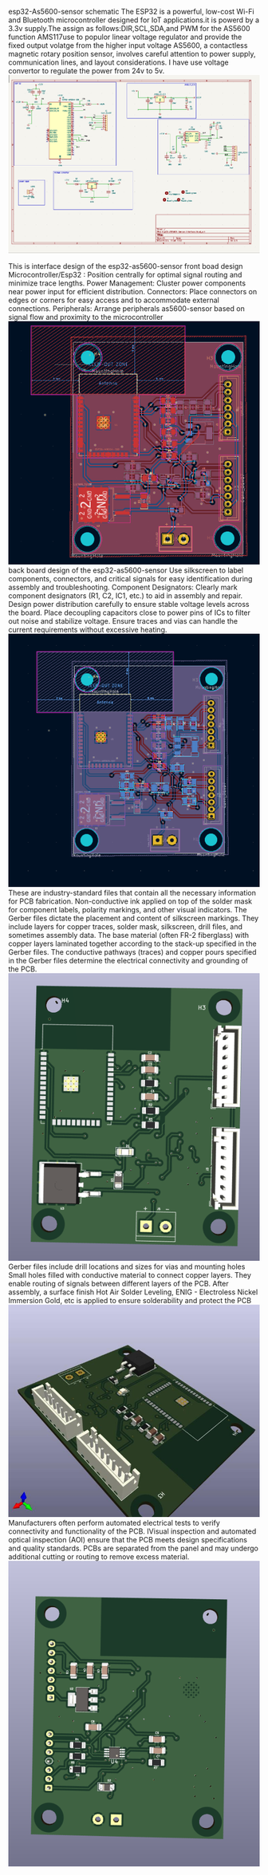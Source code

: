 esp32-As5600-sensor schematic
The ESP32 is a powerful, low-cost Wi-Fi and Bluetooth microcontroller designed for IoT applications.it is powerd by a 3.3v supply.The assign as follows:DIR,SCL,SDA,and PWM for the AS5600 function
AMS117use to populor linear voltage regulator and provide the fixed output volatge  from the higher input voltage 
AS5600, a contactless magnetic rotary position sensor, involves careful attention to power supply, communication lines, and layout considerations.
I have use voltage convertor to regulate the power from 24v to 5v.
![esp32 schematic](assets/images/schematic.png)
 
This is interface design of the esp32-as5600-sensor front boad design 
Microcontroller/Esp32 : Position centrally for optimal signal routing and minimize trace lengths.
Power Management: Cluster power components near power input for efficient distribution.
Connectors: Place connectors on edges or corners for easy access and to accommodate external connections.
Peripherals: Arrange peripherals as5600-sensor based on signal flow and proximity to the microcontroller
![esp32 route board](./assets/images/esp32-board-route.png)
back board design of the esp32-as5600-sensor 
 Use silkscreen to label components, connectors, and critical signals for easy identification during assembly and troubleshooting.
Component Designators: Clearly mark component designators (R1, C2, IC1, etc.) to aid in assembly and repair.
Design power distribution carefully to ensure stable voltage levels across the board.
 Place decoupling capacitors close to power pins of ICs to filter out noise and stabilize voltage.
 Ensure traces and vias can handle the current requirements without excessive heating.
![alt text](assets/images/ESP32-board-Broute.png)
These are industry-standard files that contain all the necessary information for PCB fabrication. 
Non-conductive ink applied on top of the solder mask for component labels, polarity markings, and other visual indicators. 
The Gerber files dictate the placement and content of silkscreen markings.
They include layers for copper traces, solder mask, silkscreen, drill files, and sometimes assembly data.
The base material (often FR-2 fiberglass) with copper layers laminated together according to the stack-up specified in the Gerber files.
The conductive pathways (traces) and copper pours specified in the Gerber files determine the electrical connectivity and grounding of the PCB.
![alt text](image.png)
 Gerber files include drill locations and sizes for vias and mounting holes
 Small holes filled with conductive material to connect copper layers. They enable routing of signals between different layers of the PCB.
After assembly, a surface finish Hot Air Solder Leveling, ENIG - Electroless Nickel Immersion Gold, etc is applied to ensure solderability and protect the PCB
![esp32 route board](./assets/images/Esp32-AS5600-Sensor-Interface-2.jpg)
 Manufacturers often perform automated electrical tests to verify connectivity and functionality of the PCB.
IVisual inspection and automated optical inspection (AOI) ensure that the PCB meets design specifications and quality standards.
PCBs are separated from the panel and may undergo additional cutting or routing to remove excess material.
![esp32 schematic](<assets/images/Screenshot 2024-05-29 140846.png>)


















